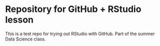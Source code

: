 # Repository for GitHub + RStudio lesson

This is a test repo for trying out RStudio with GitHub. Part of the summer Data Science class.